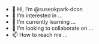 - 👋 Hi, I’m @suseokpark-dcon
- 👀 I’m interested in ...
- 🌱 I’m currently learning ...
- 💞️ I’m looking to collaborate on ...
- 📫 How to reach me ...

<!---
suseokpark-dcon/suseokpark-dcon is a ✨ special ✨ repository because its `README.md` (this file) appears on your GitHub profile.
You can click the Preview link to take a look at your changes.
--->
